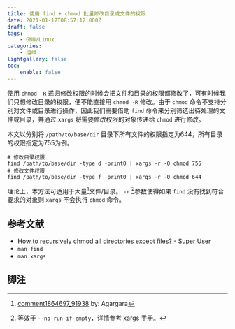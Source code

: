 ```yaml
---
title: 使用 find + chmod 批量修改目录或文件的权限
date: 2021-01-17T08:57:12.000Z
draft: false
tags:
    - GNU/Linux
categories:
    - 运维
lightgallery: false
toc:
    enable: false
---
```


使用 `chmod -R` 递归修改权限的时候会把文件和目录的权限都修改了，可有时候我们只想修改目录的权限，便不能直接用 `chmod -R` 修改。由于 `chmod` 命令不支持分别对文件或目录进行操作，因此我们需要借助 `find` 命令来分别筛选出待处理的文件或目录，并通过 `xargs` 将需要修改权限的对象传递给 `chmod` 进行修改。

<!--more-->

本文以分别将 `/path/to/base/dir` 目录下所有文件的权限指定为644，所有目录的权限指定为755为例。

```shell
# 修改目录权限
find /path/to/base/dir -type d -print0 | xargs -r -0 chmod 755
# 修改文件权限
find /path/to/base/dir -type f -print0 | xargs -r -0 chmod 644
```

理论上，本方法可适用于大量[^1]文件/目录。 `-r` [^2]参数使得如果 `find` 没有找到符合要求的对象则 `xargs` 不会执行 `chmod` 命令。

## 参考文献

- [How to recursively chmod all directories except files? - Super User](https://superuser.com/questions/91935/how-to-recursively-chmod-all-directories-except-files)
- `man find`
- `man xargs`

## 脚注

[^1]: [comment1864697_91938](https://superuser.com/questions/91935/how-to-recursively-chmod-all-directories-except-files#comment1864697_91938) by: Agargara
[^2]: 等效于 `--no-run-if-empty`，详情参考 xargs 手册。
